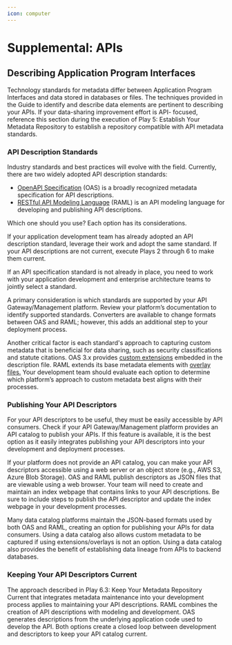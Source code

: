 ```yaml
---
icon: computer
---
```


# Supplemental: APIs

## Describing Application Program Interfaces

Technology standards for metadata differ between Application Program Interfaces and data stored in databases or files. The techniques provided in the Guide to identify and describe data elements are pertinent to describing your APIs. If your data-sharing improvement effort is API- focused, reference this section during the execution of Play 5: Establish Your Metadata Repository to establish a repository compatible with API metadata standards.

### API Description Standards <a href="#api_description_standards" id="api_description_standards"></a>

Industry standards and best practices will evolve with the field. Currently, there are two widely adopted API description standards:

* [OpenAPI Specification](https://www.openapis.org/) (OAS) is a broadly recognized metadata specification for API descriptions.
* [RESTful API Modeling Language](https://raml.org/) (RAML) is an API modeling language for developing and publishing API descriptions.

Which one should you use? Each option has its considerations.

If your application development team has already adopted an API description standard, leverage their work and adopt the same standard. If your API descriptions are not current, execute Plays 2 through 6 to make them current.

If an API specification standard is not already in place, you need to work with your application development and enterprise architecture teams to jointly select a standard.

A primary consideration is which standards are supported by your API Gateway/Management platform. Review your platform’s documentation to identify supported standards. Converters are available to change formats between OAS and RAML; however, this adds an additional step to your deployment process.

Another critical factor is each standard's approach to capturing custom metadata that is beneficial for data sharing, such as security classifications and statute citations. OAS 3.x provides [custom extensions](https://swagger.io/docs/specification/openapi-extensions/) embedded in the description file. RAML extends its base metadata elements with [overlay files.](https://raml.org/developers/whats-new-raml-10) Your development team should evaluate each option to determine which platform’s approach to custom metadata best aligns with their processes.

### Publishing Your API Descriptors

For your API descriptors to be useful, they must be easily accessible by API consumers. Check if your API Gateway/Management platform provides an API catalog to publish your APIs. If this feature is available, it is the best option as it easily integrates publishing your API descriptors into your development and deployment processes.

If your platform does not provide an API catalog, you can make your API descriptors accessible using a web server or an object store (e.g., AWS S3, Azure Blob Storage). OAS and RAML publish descriptors as JSON files that are viewable using a web browser. Your team will need to create and maintain an index webpage that contains links to your API descriptions. Be sure to include steps to publish the API descriptor and update the index webpage in your development processes.

&#x20;Many data catalog platforms maintain the JSON-based formats used by both OAS and RAML, creating an option for publishing your APIs for data consumers. Using a data catalog also allows custom metadata to be captured if using extensions/overlays is not an option. Using a data catalog also provides the benefit of establishing data lineage from APIs to backend databases.

### Keeping Your API Descriptors Current

The approach described in Play 6.3: Keep Your Metadata Repository Current that integrates metadata maintenance into your development process applies to maintaining your API descriptions. RAML combines the creation of API descriptions with modeling and development. OAS generates descriptions from the underlying application code used to develop the API. Both options create a closed loop between development and descriptors to keep your API catalog current.
